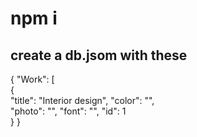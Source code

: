   # npm i 
   
## create a db.jsom with these   
   
{ 
  "Work": [  
    {    
      "title": "Interior design", 
      "color": "",  
      "photo": "",
      "font": "",
      "id": 1  
       } 
}  
 
